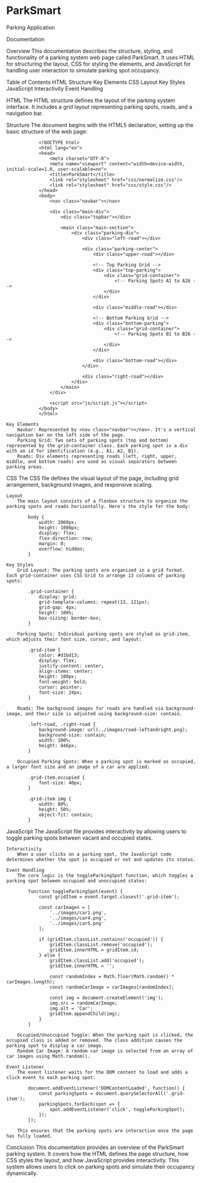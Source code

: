 # ParkSmart
Parking Application

Documentation

Overview
This documentation describes the structure, styling, and functionality of a parking system web page called ParkSmart. It uses HTML for structuring the layout, CSS for styling the elements, and JavaScript for handling user interaction to simulate parking spot occupancy.

Table of Contents
    HTML
        Structure
        Key Elements
    CSS
        Layout
        Key Styles
    JavaScript
        Interactivity
        Event Handling


HTML
    The HTML structure defines the layout of the parking system interface. It includes a grid layout representing parking spots, roads, and a navigation bar.

Structure
    The document begins with the HTML5 <!DOCTYPE html> declaration, setting up the basic structure of the web page:

                <!DOCTYPE html>
                <html lang="en">
                <head>
                    <meta charset="UTF-8">
                    <meta name="viewport" content="width=device-width, initial-scale=1.0, user-scalable=no">
                    <title>ParkSmart</title>
                    <link rel="stylesheet" href="css/normalize.css"/>
                    <link rel="stylesheet" href="css/style.css"/>
                </head>
                <body>
                    <nav class="navbar"></nav>

                    <div class="main-div">
                        <div class="topbar"></div>

                        <main class="main-section">
                            <div class="parking-div">
                                <div class="left-road"></div>

                                <div class="parking-center">
                                    <div class="upper-road"></div>

                                    <!-- Top Parking Grid -->
                                    <div class="top-parking">
                                        <div class="grid-container">
                                            <!-- Parking Spots A1 to A26 -->
                                        </div>
                                    </div>

                                    <div class="middle-road"></div>

                                    <!-- Bottom Parking Grid -->
                                    <div class="bottom-parking">
                                        <div class="grid-container">
                                            <!-- Parking Spots B1 to B26 -->
                                        </div>
                                    </div>

                                    <div class="bottom-road"></div>
                                </div>

                                <div class="right-road"></div>
                            </div>
                        </main>
                    </div>

                    <script src="js/script.js"></script>
                </body>
                </html>

    Key Elements
        Navbar: Represented by <nav class="navbar"></nav>. It's a vertical navigation bar on the left side of the page.
        Parking Grid: Two sets of parking spots (top and bottom) represented by the grid-container class. Each parking spot is a div with an id for identification (e.g., A1, A2, B1).
        Roads: Div elements representing roads (left, right, upper, middle, and bottom roads) are used as visual separators between parking areas.


CSS
    The CSS file defines the visual layout of the page, including grid arrangement, background images, and responsive scaling.

    Layout
        The main layout consists of a flexbox structure to organize the parking spots and roads horizontally. Here's the style for the body:

            body {
                width: 2060px; 
                height: 1000px;   
                display: flex;
                flex-direction: row;
                margin: 0;
                overflow: hidden; 
            }

    Key Styles
        Grid Layout: The parking spots are organized in a grid format. Each grid-container uses CSS Grid to arrange 13 columns of parking spots:

            .grid-container {
                display: grid;
                grid-template-columns: repeat(13, 121px);
                grid-gap: 4px;
                height: 100%;
                box-sizing: border-box;
            }

        Parking Spots: Individual parking spots are styled as grid-item, which adjusts their font size, cursor, and layout:

            .grid-item {
                color: #d1bd13;
                display: flex;
                justify-content: center;
                align-items: center;
                height: 100px;
                font-weight: bold;
                cursor: pointer;
                font-size: 24px;
            }

        Roads: The background images for roads are handled via background-image, and their size is adjusted using background-size: contain.

            .left-road, .right-road {
                background-image: url(../images/road-leftandright.png);
                background-size: contain;
                width: 100%;
                height: 846px;
            }

        Occupied Parking Spots: When a parking spot is marked as occupied, a larger font size and an image of a car are applied:

            .grid-item.occupied {
                font-size: 40px;
            }

            .grid-item img {
                width: 80%;
                height: 50%;
                object-fit: contain;
            }

JavaScript
    The JavaScript file provides interactivity by allowing users to toggle parking spots between vacant and occupied states.

    Interactivity
        When a user clicks on a parking spot, the JavaScript code determines whether the spot is occupied or not and updates its status.

    Event Handling
        The core logic is the toggleParkingSpot function, which toggles a parking spot between occupied and unoccupied states:

            function toggleParkingSpot(event) {
                const gridItem = event.target.closest('.grid-item'); 
                
                const carImages = [
                    '../images/car1.png',
                    '../images/car4.png',
                    '../images/car5.png'
                ];

                if (gridItem.classList.contains('occupied')) {
                    gridItem.classList.remove('occupied');
                    gridItem.innerHTML = gridItem.id; 
                } else {
                    gridItem.classList.add('occupied');
                    gridItem.innerHTML = ''; 

                    const randomIndex = Math.floor(Math.random() * carImages.length);
                    const randomCarImage = carImages[randomIndex];

                    const img = document.createElement('img');
                    img.src = randomCarImage;
                    img.alt = 'Car';
                    gridItem.appendChild(img);
                }
            }

        Occupied/Unoccupied Toggle: When the parking spot is clicked, the occupied class is added or removed. The class addition causes the parking spot to display a car image.
        Random Car Image: A random car image is selected from an array of car images using Math.random().

    Event Listener
        The event listener waits for the DOM content to load and adds a click event to each parking spot:

            document.addEventListener('DOMContentLoaded', function() {
                const parkingSpots = document.querySelectorAll('.grid-item');
                parkingSpots.forEach(spot => {
                    spot.addEventListener('click', toggleParkingSpot);
                });
            });
        
        This ensures that the parking spots are interactive once the page has fully loaded.


Conclusion
    This documentation provides an overview of the ParkSmart parking system. It covers how the HTML defines the page structure, how CSS styles the layout, and how JavaScript provides interactivity. This system allows users to click on parking spots and simulate their occupancy dynamically.
